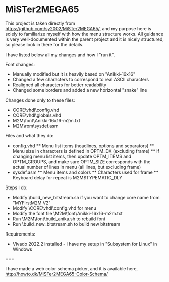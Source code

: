 MiSTer2MEGA65
=============

This project is taken directly from
https://github.com/sy2002/MiSTer2MEGA65/, and my purpose here is solely to familiarize myself with how the menu structure works.
All guidance is very well-documented within the parent project and it is
nicely structured, so please look in there for the details.

I have listed below all my changes and how I "run it".

Font changes:
* Manually modified but it is heavily based on "Anikki-16x16"
* Changed a few characters to correspond to real ASCII characters
* Realigned all characters for better readability
* Changed some borders and added a new horizontal "snake" line

Changes done only to these files:
* CORE\vhdl\config.vhd
* CORE\vhdl\globals.vhd
* M2M\font\Anikki-16x16-m2m.txt
* M2M\rom\sysdef.asm

Files and what they do:
* config.vhd
** Menu list items (headlines, options and separators)
** Menu size in characters is defined in OPTM_DX (excluding frame)
** If changing menu list items, then update OPTM_ITEMS and OPTM_GROUPS, and make
sure OPTM_SIZE corresponds with the actual number of lines in menu (all
lines, but excluding frame)
* sysdef.asm
** Menu items and colors
** Characters used for frame
** Keyboard delay for repeat is M2M$TYPEMATIC_DLY

Steps I do:
* Modify \build_new_bitstream.sh if you want to change core name from
"MYFirstM2M V2"
* Modify \CORE\vhdl\config.vhd for menu 
* Modify the font file \M2M\font\Anikki-16x16-m2m.txt
* Run \M2M\font\build_anika.sh to rebuild font
* Run \build_new_bitstream.sh to build new bitstream

Requirements:
* Vivado 2022.2 installed - I have my setup in "Subsystem for Linux" in Windows

===

I have made a web color schema picker, and it is available here, http://howto.dk/MiSTer2MEGA65-Color-Schema/


